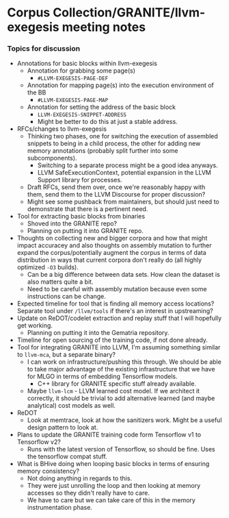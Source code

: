 # Corpus Collection/GRANITE/llvm-exegesis meeting notes

### Topics for discussion

* Annotations for basic blocks within llvm-exegesis
  * Annotation for grabbing some page(s)
    * `#LLVM-EXEGESIS-PAGE-DEF`
  * Annotation for mapping page(s) into the execution environment of the BB
    * `#LLVM-EXEGESIS-PAGE-MAP`
  * Annotation for setting the address of the basic block
    * `LLVM-EXEGESIS-SNIPPET-ADDRESS`
    * Might be better to do this at just a stable address.
* RFCs/changes to llvm-exegesis
  * Thinking two phases, one for switching the execution of assembled snippets
  to being in a child process, the other for adding new memory annotations
  (probably split further into some subcomponents).
    * Switching to a separate process might be a good idea anyways.
    * LLVM SafeExecutionContext, potential expansion in the LLVM Support library
    for processes.
  * Draft RFCs, send them over, once we're reasonably happy with them, send
  them to the LLVM Discourse for proper discussion?
  * Might see some pushback from maintainers, but should just need to demonstrate
  that there is a pertinent need.
* Tool for extracting basic blocks from binaries
  * Shoved into the GRANITE repo?
  * Planning on putting it into GRANITE repo.
* Thoughts on collecting new and bigger corpora and how that might impact accuracey
and also thoughts on assembly mutation to further expand the corpus/potentially
augment the corpus in terms of data distribution in ways that current corpora don't
really do (all highly optimized `-O3` builds).
  * Can be a big difference between data sets. How clean the dataset is also
  matters quite a bit.
  * Need to be careful with assembly mutation because even some instructions
  can be change.
* Expected timeline for tool that is finding all memory access locations? Separate
tool under `/llvm/tools` if there's an interest in upstreaming?
* Update on ReDOT/codelet extraction and replay stuff that I will hopefully get
working.
  * Planning on putting it into the Gematria repository.
* Timeline for open sourcing of the training code, if not done already.
* Tool for integrating GRANITE into LLVM, I'm assuming something similar to
`llvm-mca`, but a separate binary?
  * I can work on infrastructure/pushing this through. We should be able to
  take major advantage of the existing infrastructure that we have for MLGO
  in terms of embedding Tensorflow models.
    * C++ library for GRANITE specific stuff already available.
  * Maybe `llvm-lcm` - LLVM learned cost model. If we architect it correctly,
  it should be trivial to add alternative learned (and maybe analytical) cost
  models as well.
* ReDOT
  * Look at memtrace, look at how the sanitizers work. Might be a useful
  design pattern to look at.
* Plans to update the GRANITE training code form Tensorflow v1 to Tensorflow
v2?
  * Runs with the latest version of Tensorflow, so should be fine. Uses
  the tensorflow compat stuff.
* What is BHive doing when looping basic blocks in terms of ensuring memory
consistency?
  * Not doing anything in regards to this.
  * They were just unrolling the loop and then looking at memory accesses
  so they didn't really have to care.
  * We have to care but we can take care of this in the memory instrumentation
  phase.